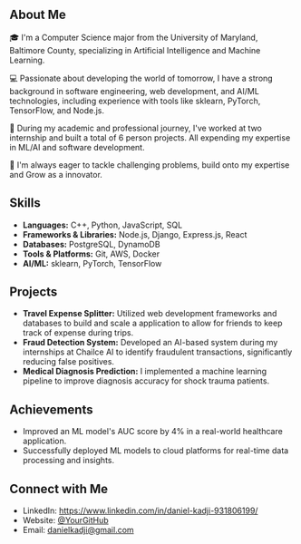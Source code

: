 
## About Me
🎓 I'm a Computer Science major from the University of Maryland, Baltimore County, specializing in Artificial Intelligence and Machine Learning.

💻 Passionate about developing the world of tomorrow, I have a strong background in software engineering, web development, and AI/ML technologies, including experience with tools like sklearn, PyTorch, TensorFlow, and Node.js.

🌟 During my academic and professional journey, I've worked at two internship and built a total of 6 person projects. All expending my expertise in ML/AI and software development.

🚀 I'm always eager to tackle challenging problems, build onto my expertise and Grow as a innovator. 

## Skills
- **Languages:** C++, Python, JavaScript, SQL
- **Frameworks & Libraries:** Node.js, Django, Express.js, React
- **Databases:** PostgreSQL, DynamoDB
- **Tools & Platforms:** Git, AWS, Docker
- **AI/ML:** sklearn, PyTorch, TensorFlow

## Projects
- **Travel Expense Splitter:** Utilized web development frameworks and databases to build and scale a application to allow for friends to keep track of expense during trips. 
- **Fraud Detection System:**  Developed an AI-based system during my internships at Chailce AI to identify fraudulent transactions, significantly reducing false positives.
- **Medical Diagnosis Prediction:** I implemented a machine learning pipeline to improve diagnosis accuracy for shock trauma patients.

## Achievements
- Improved an ML model's AUC score by 4% in a real-world healthcare application.
- Successfully deployed ML models to cloud platforms for real-time data processing and insights.

## Connect with Me
- LinkedIn: https://www.linkedin.com/in/daniel-kadji-931806199/
- Website: [@YourGitHub](https://github.com/YourGitHub)
- Email: danielkadji@gmail.com

